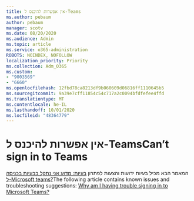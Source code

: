 ```yaml
---
title: אין אפשרות להיכנס ל-Teams
ms.author: pebaum
author: pebaum
manager: scotv
ms.date: 08/20/2020
ms.audience: Admin
ms.topic: article
ms.service: o365-administration
ROBOTS: NOINDEX, NOFOLLOW
localization_priority: Priority
ms.collection: Adm_O365
ms.custom:
- "9003569"
- "6660"
ms.openlocfilehash: 12fbd78ca8213df9b060609d06816ff1110645b5
ms.sourcegitcommit: 9a39e7cff11854c54c717a2c0094bfdfefee4ffd
ms.translationtype: MT
ms.contentlocale: he-IL
ms.lasthandoff: 10/01/2020
ms.locfileid: "48364779"
---
```

# <a name="cant-sign-in-to-teams"></a><span data-ttu-id="ad6cf-102">אין אפשרות להיכנס ל-Teams</span><span class="sxs-lookup"><span data-stu-id="ad6cf-102">Can’t sign in to Teams</span></span>

<span data-ttu-id="ad6cf-103">המאמר הבא מכיל בעיות ידועות והצעות לפתרון [בעיות: מדוע אני נתקל בבעיות בכניסה ל-Microsoft teams?](https://support.microsoft.com/office/a02f683b-61a3-4008-9447-ee60c5593b0f)</span><span class="sxs-lookup"><span data-stu-id="ad6cf-103">The following article contains known issues and troubleshooting suggestions: [Why am I having trouble signing in to Microsoft Teams?](https://support.microsoft.com/office/a02f683b-61a3-4008-9447-ee60c5593b0f)</span></span>
